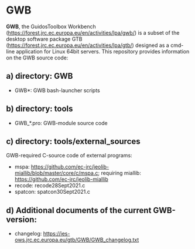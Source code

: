 # GWB
**GWB**, the GuidosToolbox Workbench (https://forest.jrc.ec.europa.eu/en/activities/lpa/gwb/) is a subset of the desktop software package GTB (https://forest.jrc.ec.europa.eu/en/activities/lpa/gtb/) designed as a cmd-line application for Linux 64bit servers. 
This repository provides information on the GWB source code:

a) directory: GWB
-----------
-   GWB*: GWB bash-launcher scripts

b) directory: tools
-------
-   GWB_*.pro: GWB-module source code

c) directory: tools/external_sources
------
GWB-required C-source code of external programs:
-   mspa: https://github.com/ec-jrc/jeolib-miallib/blob/master/core/c/mspa.c; requiring miallib: https://github.com/ec-jrc/jeolib-miallib
-   recode: recode28Sept2021.c
-   spatcon: spatcon30Sept2021.c

d) Additional documents of the current GWB-version:
-----
-   changelog: https://ies-ows.jrc.ec.europa.eu/gtb/GWB/GWB_changelog.txt
